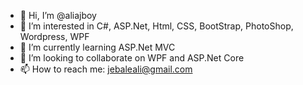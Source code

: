 - 👋 Hi, I’m @aliajboy
- 👀 I’m interested in C#, ASP.Net, Html, CSS, BootStrap, PhotoShop, Wordpress, WPF
- 🌱 I’m currently learning ASP.Net MVC
- 💞️ I’m looking to collaborate on WPF and ASP.Net Core
- 📫 How to reach me: jebaleali@gmail.com

<!---
aliajboy/aliajboy is a ✨ special ✨ repository because its `README.md` (this file) appears on your GitHub profile.
You can click the Preview link to take a look at your changes.
--->
